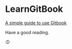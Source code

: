 # LearnGitBook

[A simple guide to use Gitbook](https://acekwa.github.io/LearnGitBook/)

Have a good reading.

:D
